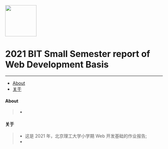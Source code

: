 <img src="https://www.emojidaquan.com/Uploads/image/202105/1621219923545111.gif" width="100" height="100" alt=""/>

# 2021 BIT Small Semester report of Web Development Basis
---
- [About](#about)
- [关于](#关于)

#### About
>-
#### 关于
>- 这是 2021 年，北京理工大学小学期 Web 开发基础的作业报告;
>- 
